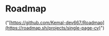 # Roadmap
("[https://github.com/Kemal-dev667/Roadmap](https://roadmap.sh/projects/single-page-cv)")
